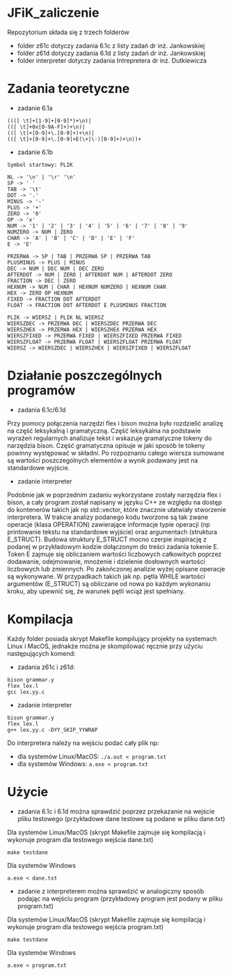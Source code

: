 # JFiK_zaliczenie

Repozytorium składa się z trzech folderów
- folder z61c dotyczy zadania 6.1c z listy zadań dr inż. Jankowskiej
- folder z61d dotyczy zadania 6.1d z listy zadań dr inż. Jankowskiej
- folder interpreter dotyczy zadania Intrepretera dr inż. Dutkiewicza

# Zadania teoretyczne
- zadanie 6.1a
```
((([ \t]+[1-9]+[0-9]*)+\n)|
(([ \t]+0x[0-9A-F]+)+\n)|
(([ \t]+[0-9]+\.[0-9]+)+\n)|
(([ \t]+[0-9]+\.[0-9]+E(\+|\-)[0-9]+)+\n))+
```
- zadanie 6.1b
```
Symbol startowy: PLIK

NL -> '\n' | '\r' '\n'
SP -> ' '
TAB -> '\t'
DOT -> '.'
MINUS -> '-'
PLUS -> '+'
ZERO -> '0'
OP -> 'x'
NUM -> '1' | '2' | '3' | '4' | '5' | '6' | '7' | '8' | '9'
NUMZERO -> NUM | ZERO
CHAR -> 'A' | 'B' | 'C' | 'D' | 'E' | 'F'
E -> 'E'

PRZERWA -> SP | TAB | PRZERWA SP | PRZERWA TAB
PLUSMINUS -> PLUS | MINUS
DEC -> NUM | DEC NUM | DEC ZERO
AFTERDOT -> NUM | ZERO | AFTERDOT NUM | AFTERDOT ZERO
FRACTION -> DEC | ZERO
HEXNUM -> NUM | CHAR | HEXNUM NUMZERO | HEXNUM CHAR
HEX -> ZERO OP HEXNUM
FIXED -> FRACTION DOT AFTERDOT
FLOAT -> FRACTION DOT AFTERDOT E PLUSMINUS FRACTION

PLIK -> WIERSZ | PLIK NL WIERSZ
WIERSZDEC -> PRZERWA DEC | WIERSZDEC PRZERWA DEC
WIERSZHEX -> PRZERWA HEX | WIERSZHEX PRZERWA HEX
WIERSZFIXED -> PRZERWA FIXED | WIERSZFIXED PRZERWA FIXED
WIERSZFLOAT -> PRZERWA FLOAT | WIERSZFLOAT PRZERWA FLOAT
WIERSZ -> WIERSZDEC | WIERSZHEX | WIERSZFIXED | WIERSZFLOAT
```

# Działanie poszczególnych programów
- zadania 6.1c/6.1d

Przy pomocy połączenia narzędzi flex i bison można było rozdzielić analizę na część leksykalną i gramatyczną. Część leksykalna na podstawie wyrażeń regularnych analizuje tekst i wskazuje gramatyczne tokeny do narzędzia bison. Część gramatyczna opisuje w jaki sposób te tokeny powinny występować w składni. Po rozpoznaniu całego wiersza sumowane są wartości poszczególnych elementów a wynik podawany jest na standardowe wyjście.  

- zadanie interpreter

Podobnie jak w poprzednim zadaniu wykorzystane zostały narzędzia flex i bison, a cały program został napisany w języku C++ ze względu na dostęp do kontenerów takich jak np std::vector, które znacznie ułatwiały stworzenie interpretera. W trakcie analizy podanego kodu tworzone są tak zwane operacje (klasa OPERATION) zawierające informacje typie operacji (np printowanie tekstu na standardowe wyjście) oraz argumentach (struktura E_STRUCT). Budowa struktury E_STRUCT mocno czerpie inspirację z podanej w przykładowym kodzie dołączonym do treści zadania tokenie E. Token E zajmuje się obliczaniem wartości liczbowych całkowitych poprzez dodawanie, odejmowanie, mnożenie i dzielenie dosłownych wartości liczbowych lub zmiennych. Po zakończonej analizie wyżej opisane operacje są wykonywane. W przypadkach takich jak np. pętla WHILE wartości argumentów (E_STRUCT) są obliczane od nowa po każdym wykonaniu kroku, aby upewnić się, że warunek pętli wciąż jest spełniany. 

# Kompilacja
Każdy folder posiada skrypt Makefile kompilujący projekty na systemach Linux i MacOS, jednakże można je skompilować ręcznie przy użyciu następujących komend:
- zadania z61c i z61d:

```
bison grammar.y
flex lex.l
gcc lex.yy.c
```

- zadanie interpreter
```
bison grammar.y
flex lex.l
g++ lex.yy.c -DYY_SKIP_YYWRAP
```

Do interpretera należy na wejściu podać cały plik np:
- dla systemów Linux/MacOS: `./a.out < program.txt `
- dla systemów Windows: `a.exe < program.txt`

# Użycie
- zadania 6.1c i 6.1d można sprawdzić poprzez przekazanie na wejście pliku testowego (przykładowe dane testowe są podane w pliku dane.txt)

Dla systemów Linux/MacOS (skrypt Makefile zajmuje się kompilacją i wykonuje program dla testowego wejścia dane.txt)
```
make testdane
```

Dla systemów Windows
```
a.exe < dane.txt
```
- zadanie z interpreterem można sprawdzić w analogiczny sposób podając na wejściu program (przykładowy program jest podany w pliku program.txt)

Dla systemów Linux/MacOS (skrypt Makefile zajmuje się kompilacją i wykonuje program dla testowego wejścia program.txt)
```
make testdane
```

Dla systemów Windows
```
a.exe < program.txt
```
